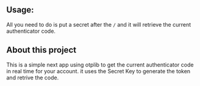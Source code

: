 
## Usage:
All you need to do is put a secret after the `/` and it will retrieve the current authenticator code.

## About this project

This is a simple next app using otplib to get the current authenticator code in real time for your account. it uses the Secret Key to generate the token and retrive the code.


